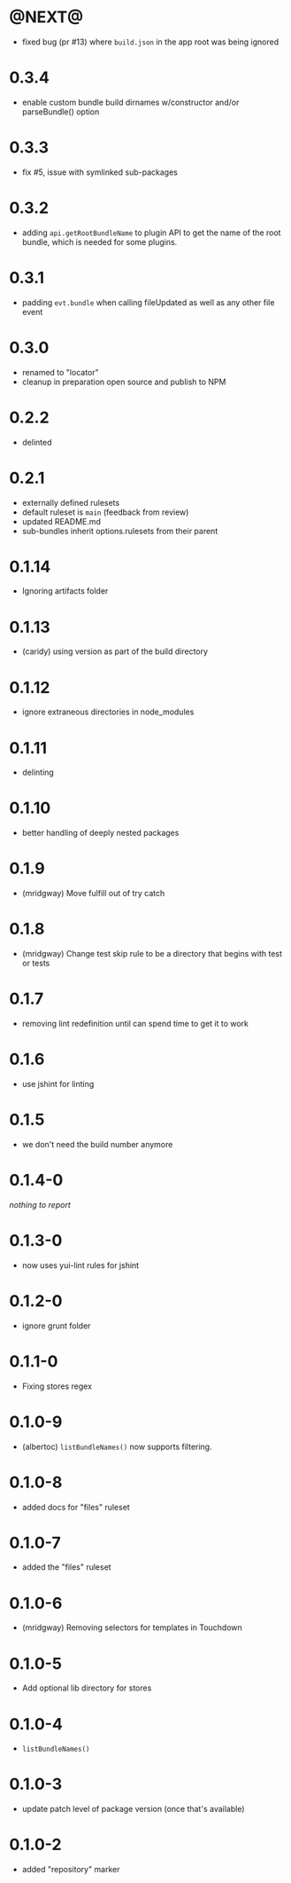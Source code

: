 # @NEXT@
* fixed bug (pr #13) where `build.json` in the app root was being ignored

# 0.3.4
* enable custom bundle build dirnames w/constructor and/or parseBundle() option

# 0.3.3
* fix #5, issue with symlinked sub-packages

# 0.3.2
* adding `api.getRootBundleName` to plugin API to get the name of the root bundle, which is needed for some plugins.

# 0.3.1
* padding `evt.bundle` when calling fileUpdated as well as any other file event

# 0.3.0
* renamed to "locator"
* cleanup in preparation open source and publish to NPM

# 0.2.2
* delinted

# 0.2.1
* externally defined rulesets
* default ruleset is `main` (feedback from review)
* updated README.md
* sub-bundles inherit options.rulesets from their parent

# 0.1.14
* Ignoring artifacts folder

# 0.1.13
* (caridy) using version as part of the build directory

# 0.1.12
* ignore extraneous directories in node_modules

# 0.1.11
* delinting

# 0.1.10
* better handling of deeply nested packages

# 0.1.9
* (mridgway) Move fulfill out of try catch

# 0.1.8
* (mridgway) Change test skip rule to be a directory that begins with test or tests

# 0.1.7
* removing lint redefinition until can spend time to get it to work

# 0.1.6
* use jshint for linting

# 0.1.5
* we don't need the build number anymore

# 0.1.4-0
_nothing to report_

# 0.1.3-0
* now uses yui-lint rules for jshint

# 0.1.2-0
* ignore grunt folder

# 0.1.1-0
* Fixing stores regex

# 0.1.0-9
* (albertoc) `listBundleNames()` now supports filtering.

# 0.1.0-8
* added docs for "files" ruleset

# 0.1.0-7
* added the "files" ruleset

# 0.1.0-6
* (mridgway) Removing selectors for templates in Touchdown

# 0.1.0-5
* Add optional lib directory for stores

# 0.1.0-4
* `listBundleNames()`

# 0.1.0-3
* update patch level of package version (once that's available)

# 0.1.0-2
* added "repository" marker

